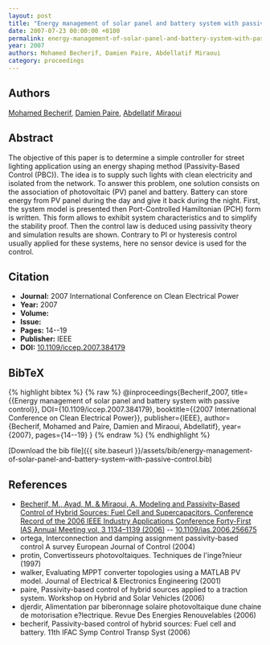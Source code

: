 ```yaml
---
layout: post
title: "Energy management of solar panel and battery system with passive control"
date: 2007-07-23 00:00:00 +0100
permalink: energy-management-of-solar-panel-and-battery-system-with-passive-control
year: 2007
authors: Mohamed Becherif, Damien Paire, Abdellatif Miraoui
category: proceedings
---
```

 
## Authors
[Mohamed Becherif](authors/mohamed-becherif), [Damien Paire](authors/damien-paire), [Abdellatif Miraoui](authors/abdellatif-miraoui)
 
## Abstract
The objective of this paper is to determine a simple controller for street lighting application using an energy shaping method (Passivity-Based Control (PBC)). The idea is to supply such lights with clean electricity and isolated from the network. To answer this problem, one solution consists on the association of photovoltaic (PV) panel and battery. Battery can store energy from PV panel during the day and give it back during the night. First, the system model is presented then Port-Controlled Hamiltonian (PCH) form is written. This form allows to exhibit system characteristics and to simplify the stability proof. Then the control law is deduced using passivity theory and simulation results are shown. Contrary to PI or hysteresis control usually applied for these systems, here no sensor device is used for the control.
 
## Citation
- **Journal:** 2007 International Conference on Clean Electrical Power
- **Year:** 2007
- **Volume:** 
- **Issue:** 
- **Pages:** 14--19
- **Publisher:** IEEE
- **DOI:** [10.1109/iccep.2007.384179](https://doi.org/10.1109/iccep.2007.384179)
 
## BibTeX
{% highlight bibtex %}
{% raw %}
@inproceedings{Becherif_2007,
  title={{Energy management of solar panel and battery system with passive control}},
  DOI={10.1109/iccep.2007.384179},
  booktitle={{2007 International Conference on Clean Electrical Power}},
  publisher={IEEE},
  author={Becherif, Mohamed and Paire, Damien and Miraoui, Abdellatif},
  year={2007},
  pages={14--19}
}
{% endraw %}
{% endhighlight %}
 
[Download the bib file]({{ site.baseurl }}/assets/bib/energy-management-of-solar-panel-and-battery-system-with-passive-control.bib)
 
## References
- [Becherif, M., Ayad, M. & Miraoui, A. Modeling and Passivity-Based Control of Hybrid Sources: Fuel Cell and Supercapacitors. Conference Record of the 2006 IEEE Industry Applications Conference Forty-First IAS Annual Meeting vol. 3 1134–1139 (2006)](modeling-and-passivity-based-control-of-hybrid-sources-fuel-cell-and-supercapacitors) -- [10.1109/ias.2006.256675](https://doi.org/10.1109/ias.2006.256675)
- ortega, Interconnection and damping assignment passivity-based control A survey European Journal of Control (2004)
- protin, Convertisseurs photovoltaiques. Techniques de l'inge?nieur (1997)
- walker, Evaluating MPPT converter topologies using a MATLAB PV model. Journal of Electrical & Electronics Engineering (2001)
- paire, Passivity-based control of hybrid sources applied to a traction system. Workshop on Hybrid and Solar Vehicles (2006)
- djerdir, Alimentation par biberonnage solaire photovoltaique dune chaine de motorisation e?lectrique. Revue Des Energies Renouvelables (2006)
- becherif, Passivity-based control of hybrid sources: Fuel cell and battery. 11th IFAC Symp Control Transp Syst (2006)

